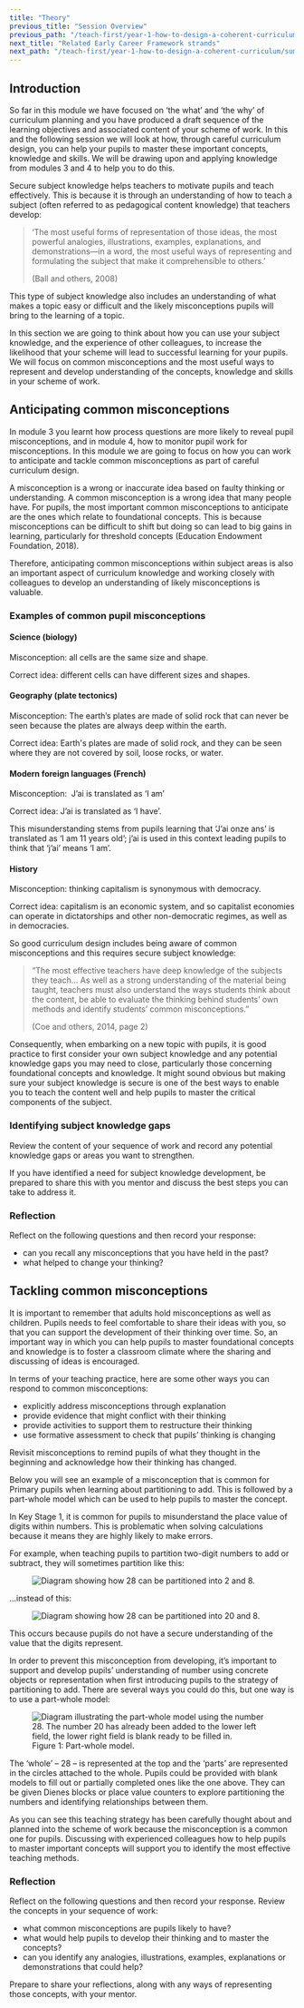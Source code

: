 ```yaml
---
title: "Theory"
previous_title: "Session Overview"
previous_path: "/teach-first/year-1-how-to-design-a-coherent-curriculum/summer-week-4-ect-session-overview"
next_title: "Related Early Career Framework strands"
next_path: "/teach-first/year-1-how-to-design-a-coherent-curriculum/summer-week-4-ect-related-early-career-framework-strands"
---
```


## Introduction

So far in this module we have focused on ‘the what’ and ‘the why’ of curriculum planning and you have produced a draft sequence of the learning objectives and associated content of your scheme of work. In this and the following session we will look at how, through careful curriculum design, you can help your pupils to master these important concepts, knowledge and skills. We will be drawing upon and applying knowledge from modules 3 and 4 to help you to do this.

Secure subject knowledge helps teachers to motivate pupils and teach effectively. This is because it is through an understanding of how to teach a subject (often referred to as pedagogical content knowledge) that teachers develop:

> ‘The most useful forms of representation of those ideas, the most powerful analogies, illustrations, examples, explanations, and demonstrations—in a word, the most useful ways of representing and formulating the subject that make it comprehensible to others.’
>
> (Ball and others, 2008)

This type of subject knowledge also includes an understanding of what makes a topic easy or difficult and the likely misconceptions pupils will bring to the learning of a topic.

In this section we are going to think about how you can use your subject knowledge, and the experience of other colleagues, to increase the likelihood that your scheme will lead to successful learning for your pupils. We will focus on common misconceptions and the most useful ways to represent and develop understanding of the concepts, knowledge and skills in your scheme of work.

## Anticipating common misconceptions

In module 3 you learnt how process questions are more likely to reveal pupil misconceptions, and in module 4, how to monitor pupil work for misconceptions. In this module we are going to focus on how you can work to anticipate and tackle common misconceptions as part of careful curriculum design.

A misconception is a wrong or inaccurate idea based on faulty thinking or understanding. A common misconception is a wrong idea that many people have. For pupils, the most important common misconceptions to anticipate are the ones which relate to foundational concepts. This is because misconceptions can be difficult to shift but doing so can lead to big gains in learning, particularly for threshold concepts (Education Endowment Foundation, 2018).

Therefore, anticipating common misconceptions within subject areas is also an important aspect of curriculum knowledge and working closely with colleagues to develop an understanding of likely misconceptions is valuable.

### Examples of common pupil misconceptions

#### Science (biology)

Misconception: all cells are the same size and shape.

Correct idea: different cells can have different sizes and shapes.

#### Geography (plate tectonics)

Misconception: The earth’s plates are made of solid rock that can never be seen because
the plates are always deep within the earth.

Correct idea: Earth's plates are made of solid rock, and they can be seen where they are not covered by soil, loose rocks, or water.

#### Modern foreign languages (French)

Misconception:  J’ai is translated as ‘I am’

Correct idea: J’ai is translated as ‘I have’.

This misunderstanding stems from pupils learning that ‘J’ai onze ans’ is translated as ‘I am 11 years old’; j’ai is used in this context leading pupils to think that ‘j’ai’ means ‘I am’.

#### History

Misconception: thinking capitalism is synonymous with democracy.

Correct idea: capitalism is an economic system, and so capitalist economies can operate in dictatorships and other non-democratic regimes, as well as in democracies.

So good curriculum design includes being aware of common misconceptions and this requires secure subject knowledge:

> “The most effective teachers have deep knowledge of the subjects they teach… As well as a strong understanding of the material being taught, teachers must also understand the ways students think about the content, be able to evaluate the thinking behind students’ own methods and identify students’ common misconceptions.”
>
> (Coe and others, 2014, page 2)

Consequently, when embarking on a new topic with pupils, it is good practice to first consider your own subject knowledge and any potential knowledge gaps you may need to close, particularly those concerning foundational concepts and knowledge. It might sound obvious but making sure your subject knowledge is secure is one of the best ways to enable you to teach the content well and help pupils to master the critical components of the subject.

### Identifying subject knowledge gaps

Review the content of your sequence of work and record any potential knowledge gaps
or areas you want to strengthen.

If you have identified a need for subject knowledge development, be prepared to share this with you mentor and discuss the best steps you can take to address it.

### Reflection

Reflect on the following questions and then record your response:

- can you recall any misconceptions that you have held in the past?
- what helped to change your thinking?

## Tackling common misconceptions

It is important to remember that adults hold misconceptions as well as children. Pupils needs to feel comfortable to share their ideas with you, so that you can support the development of their thinking over time. So, an important way in which you can help pupils to master foundational concepts and knowledge is to foster a classroom climate where the sharing and discussing of ideas is encouraged.

In terms of your teaching practice, here are some other ways you can respond to common misconceptions:

- explicitly address misconceptions through explanation
- provide evidence that might conflict with their thinking
- provide activities to support them to restructure their thinking
- use formative assessment to check that pupils’ thinking is changing

Revisit misconceptions to remind pupils of what they thought in the
beginning and acknowledge how their thinking has changed.

Below you will see an example of a misconception that is common for Primary pupils when learning about partitioning to add. This is followed by a part-whole model which can be used to help pupils to master the concept.

In Key Stage 1, it is common for pupils to misunderstand the place value of digits within numbers. This is problematic when solving calculations because it means they are highly likely to make errors.

For example, when teaching pupils to partition two-digit numbers to add or subtract, they will sometimes partition like this:

<figure>
  <img url="/assets/materials/teachfirst-wp-content-uploads-sites-4-2020-08-partioning-28-a.jpg" alt="Diagram showing how 28 can be partitioned into 2 and 8." />
</figure>

…instead of this:

<figure>
  <img url="/assets/materials/teachfirst-wp-content-uploads-sites-4-2020-08-partitioning-28b.jpg" alt="Diagram showing how 28 can be partitioned into 20 and 8." />
</figure>

This occurs because pupils do not have a secure understanding of the value that the digits represent.

In order to prevent this misconception from developing, it’s important to support and develop pupils’ understanding of number using concrete objects or representation when first introducing pupils to the strategy of partitioning to add. There are several ways you could do this, but one way is to use a part-whole model:

<figure>
  <img url="/assets/materials/teachfirst-wp-content-uploads-sites-4-2020-08-Part-whole-model.jpg" alt="Diagram illustrating the part-whole model using the number 28. The number 20 has already been added to the lower left field, the lower right field is blank ready to be filled in." />
  <figcaption>
    Figure 1: Part-whole model.
  </figcaption>
</figure>

The ‘whole’ – 28 – is represented at the top and the ‘parts’ are represented in the circles attached to the whole. Pupils could be provided with blank models to fill out or partially completed ones like the one above. They can be given Dienes blocks or place value counters to explore partitioning the numbers and identifying relationships between them.

As you can see this teaching strategy has been carefully thought about and planned into the scheme of work because the misconception is a common one for pupils. Discussing with experienced colleagues how to help pupils to master important concepts will support you to identify the most effective teaching methods.

### Reflection

Reflect on the following questions and then record your response. Review the concepts in your sequence of work:

- what common misconceptions are pupils likely to have?
- what would help pupils to develop their thinking and to master the
  concepts?
- can you identify any analogies, illustrations, examples, explanations or
  demonstrations that could help?

Prepare to share your reflections, along with any ways of representing those concepts,
with your mentor.
